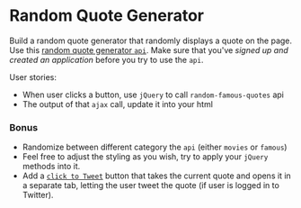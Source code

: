 # Random Quote Generator

Build a random quote generator that randomly displays a quote on the page. Use this [random quote generator `api`](https://market.mashape.com/andruxnet/random-famous-quotes). Make sure that you've *signed up and created an application* before you try to use the `api`.

User stories:
* When user clicks a button, use `jQuery` to call `random-famous-quotes` api
* The output of that `ajax` call, update it into your html

### Bonus

* Randomize between different category the `api` (either `movies` or `famous`)
* Feel free to adjust the styling as you wish, try to apply your `jQuery` methods into it.
* Add a [`click to Tweet`](https://dev.twitter.com/web/overview) button that takes the current quote and opens it in a separate tab, letting the user tweet the quote (if user is logged in to Twitter).